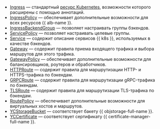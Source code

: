 * [Ingress](../../../managed-kubernetes/gwin-ref/ingress.md) — стандартный [ресурс Kubernetes](https://kubernetes.io/docs/concepts/services-networking/ingress/), возможности которого расширены с помощью аннотаций.
* [IngressPolicy](../../../managed-kubernetes/gwin-ref/ingresspolicy.md) — обеспечивает дополнительные возможности для всех ресурсов {{ alb-name }}.
* [IngressBackendGroup](../../../managed-kubernetes/gwin-ref/ingressbackendgroup.md) — позволяет настраивать группы бэкендов.
* [ServicePolicy](../../../managed-kubernetes/gwin-ref/servicepolicy.md) — позволяет настраивать целевые группы.
* [Service](../../../managed-kubernetes/gwin-ref/service.md) — содержит описание сервисов {{ k8s }}, используемых в качестве бэкендов.
* [Gateway](../../../managed-kubernetes/gwin-ref/gateway.md) — содержит правила приема входящего трафика и выбора маршрутов для этого трафика.
* [GatewayPolicy](../../../managed-kubernetes/gwin-ref/gatewaypolicy.md) — обеспечивает дополнительные возможности для балансировщиков, роутеров и обработчиков.
* [HTTPRoute](../../../managed-kubernetes/gwin-ref/httproute.md) — содержит правила для маршрутизации HTTP- и HTTPS-трафика по бэкендам.
* [GRPCRoute](../../../managed-kubernetes/gwin-ref/grpcroute.md) — содержит правила для маршрутизации gRPC-трафика по бэкендам.
* [TLSRoute](../../../managed-kubernetes/gwin-ref/tlsroute.md) — содержит правила для маршрутизации TLS-трафика по бэкендам.
* [RoutePolicy](../../../managed-kubernetes/gwin-ref/routepolicy.md) — обеспечивает дополнительные возможности для виртуальных хостов и маршрутов.
* [YCStorageBucket](../../../managed-kubernetes/gwin-ref/ycstoragebucket.md) — соответствует бакету {{ objstorage-full-name }}.
* [YCCertificate](../../../managed-kubernetes/gwin-ref/yccertificate.md) — соответствует сертификату {{ certificate-manager-full-name }}.